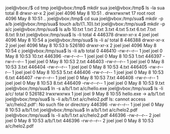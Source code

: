 


joel@vbox:/$ cd tmp
joel@vbox:/tmp$ mkdir sua
joel@vbox:/tmp$ ls -la sua
total 8
drwxr-xr-x  2 joel joel 4096 May  8 10:51 .
drwxrwxrwt 17 root root 4096 May  8 10:51 ..
joel@vbox:/tmp$ cd sua
joel@vbox:/tmp/sua$ mkdir -p a/b
joel@vbox:/tmp/sua$ touch a/b/{1..10}.txt
joel@vbox:/tmp/sua$ mkdir -p a/c
joel@vbox:/tmp/sua$ ls a/b
10.txt  1.txt  2.txt  3.txt  4.txt  5.txt  6.txt  7.txt  8.txt  9.txt
joel@vbox:/tmp/sua$ ls -li
total 4
446378 drwxr-xr-x 4 joel joel 4096 May  8 10:54 a
joel@vbox:/tmp/sua$ ls -li a/
total 8
446388 drwxr-xr-x 2 joel joel 4096 May  8 10:53 b
526180 drwxr-xr-x 2 joel joel 4096 May  8 10:54 c
joel@vbox:/tmp/sua$ ls -li a/b
total 0
446410 -rw-r--r-- 1 joel joel 0 May  8 10:53 10.txt
446396 -rw-r--r-- 1 joel joel 0 May  8 10:53 1.txt
446397 -rw-r--r-- 1 joel joel 0 May  8 10:53 2.txt
446403 -rw-r--r-- 1 joel joel 0 May  8 10:53 3.txt
446404 -rw-r--r-- 1 joel joel 0 May  8 10:53 4.txt
446405 -rw-r--r-- 1 joel joel 0 May  8 10:53 5.txt
446406 -rw-r--r-- 1 joel joel 0 May  8 10:53 6.txt
446407 -rw-r--r-- 1 joel joel 0 May  8 10:53 7.txt
446408 -rw-r--r-- 1 joel joel 0 May  8 10:53 8.txt
446409 -rw-r--r-- 1 joel joel 0 May  8 10:53 9.txt
joel@vbox:/tmp/sua$ ln -s a/b/1.txt a/c/hello.exe
joel@vbox:/tmp/sua$ ls -li a/c/
total 0
526182 lrwxrwxrwx 1 joel joel 9 May  8 10:55 hello.exe -> a/b/1.txt
joel@vbox:/tmp/sua$ ls -li a/b/1.txt a/c/helo2.pdf
ls: cannot access 'a/c/helo2.pdf': No such file or directory
446396 -rw-r--r-- 1 joel joel 0 May  8 10:53 a/b/1.txt
joel@vbox:/tmp/sua$ ln a/b/1.txt a/c/helo2.pdf
joel@vbox:/tmp/sua$ ls -li a/b/1.txt a/c/helo2.pdf
446396 -rw-r--r-- 2 joel joel 0 May  8 10:53 a/b/1.txt
446396 -rw-r--r-- 2 joel joel 0 May  8 10:53 a/c/helo2.pdf
